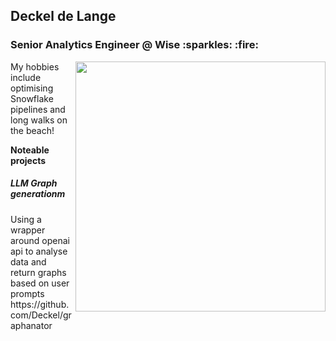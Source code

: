 <h2> Deckel de Lange </h2> 
<h3> Senior Analytics Engineer @ Wise :sparkles: :fire: </h3>


<img align='right' src='https://viralviralvideos.com/wp-content/uploads/2014/06/GIF-Hacker.gif' width='400'>

 My hobbies include optimising Snowflake pipelines and long walks on the beach!

<b> Noteable projects </b>

<h5> LLM Graph generationm </h5>
Using a wrapper around openai api to analyse data and return graphs based on user prompts
https://github.com/Deckel/graphanator
